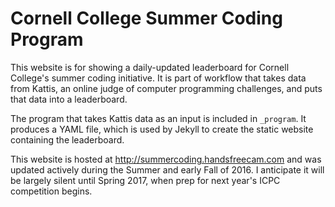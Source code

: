 # Cornell College Summer Coding Program

This website is for showing a daily-updated leaderboard for Cornell College's summer coding initiative. It is part of workflow that takes data from Kattis, an online judge of computer programming challenges, and puts that data into a leaderboard.

The program that takes Kattis data as an input is included in `_program`. It produces a YAML file, which is used by Jekyll to create the static website containing the leaderboard.

This website is hosted at http://summercoding.handsfreecam.com and was updated actively during the Summer and early Fall of 2016. I anticipate it will be largely silent until Spring 2017, when prep for next year's ICPC competition begins.
